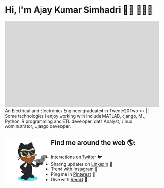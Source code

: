 # Hi, I'm Ajay Kumar Simhadri 👋🏻 👨🏻‍💻 

<img src="Ajay_github_logo.gif" alt="banner that says Ajay Kumar Simhadri - Electrical Enginner, Content Creator, Data Analyst, Web Developer">
An Electrical and Electronics Engineer graduated in Twenty20Two >> || Some technologies I enjoy working with include MATLAB, django, ML, Python, R programming and ETL developer, data Analyst, Linux Administrator, Django developer.

## Find me around the web 🌎: <a href="https://github.com/AjaykumarSimhadri/imAjaykumar"><img align="left" width="150" height="150" src="Ajay-Github.png"></a>

- Interactions on <a href="https://twitter.com/ajay_simhadri"> Twitter</a> 🐦
- Sharing updates on <a href="https://www.linkedin.com/in/ajaykumarsimhadri/">LinkedIn</a> 💼
- Trend with <a href="https://www.instagram.com/ajaykumar_8080/"> Instagram</a> 🎹
- Ping me in <a href="https://in.pinterest.com/aajuabhi8080/"> Pinterest</a> 📌
- Dive with <a href="https://www.reddit.com/user/Majestic-Tower-6536"> Reddit</a> 🧧
